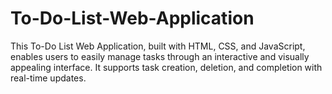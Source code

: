 # To-Do-List-Web-Application
This To-Do List Web Application, built with HTML, CSS, and JavaScript, enables users to easily manage tasks through an interactive and visually appealing interface. It supports task creation, deletion, and completion with real-time updates.
